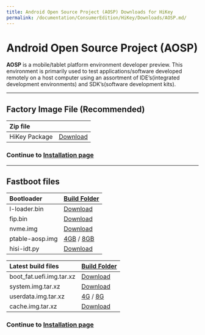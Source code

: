 ```yaml
---
title: Android Open Source Project (AOSP) Downloads for HiKey
permalink: /documentation/ConsumerEdition/HiKey/Downloads/AOSP.md/
---
```

# Android Open Source Project (AOSP)

**AOSP** is a mobile/tablet platform environment developer preview. This environment is primarily used to test applications/software developed remotely on a host computer using an assortment of IDE’s(integrated development environments) and SDK’s(software development kits).

***

## Factory Image File (Recommended)

|   Zip file                                        |                                                                              |
|:--------------------------------------------------|:-----------------------------------------------------------------------------|
|   HiKey Package                                   | [Download](https://developers.google.com/android/nexus/images-preview#hikey) |


### Continue to [Installation page](../Installation/README.md)

***

## Fastboot files

|   Bootloader      |   [Build Folder](http://builds.96boards.org/releases/reference-platform/debian/hikey/16.06/bootloader/)    |
|:------------------|:---------------------------------------------------------------------------------------------------------|
| l-loader.bin      | [Download](http://builds.96boards.org/releases/reference-platform/debian/hikey/16.06/bootloader/l-loader.bin)                |
| fip.bin           | [Download](http://builds.96boards.org/releases/reference-platform/debian/hikey/16.06/bootloader/fip.bin)                     |
| nvme.img          | [Download](http://builds.96boards.org/releases/reference-platform/debian/hikey/16.06/bootloader/nvme.img)                    |
| ptable-aosp.img   | [4GB](http://builds.96boards.org/releases/reference-platform/debian/hikey/16.06/bootloader/ptable-aosp-4g.img) / [8GB](http://builds.96boards.org/releases/reference-platform/debian/hikey/16.06/bootloader/ptable-aosp-8g.img)                                     |
| hisi-idt.py       | [Download](http://builds.96boards.org/releases/reference-platform/debian/hikey/16.06/bootloader/hisi-idt.py)                 |


|   Latest build files    |    [Build Folder](http://builds.96boards.org/releases/hikey/linaro/aosp/latest/)                  |
|:------------------------|:--------------------------------------------------------------------------------------------------|
|boot_fat.uefi.img.tar.xz | [Download](http://builds.96boards.org/releases/hikey/linaro/aosp/latest/boot_fat.uefi.img.tar.xz) |
|system.img.tar.xz        | [Download](http://builds.96boards.org/releases/hikey/linaro/aosp/latest/system.img.tar.xz)        |
|userdata.img.tar.xz      | [4G](http://builds.96boards.org/releases/hikey/linaro/aosp/latest/userdata-4gb.img.tar.xz) / [8G](http://builds.96boards.org/releases/hikey/linaro/aosp/latest/userdata-8gb.img.tar.xz)                                    |
|cache.img.tar.xz         | [Download](http://builds.96boards.org/releases/hikey/linaro/aosp/latest/cache.img.tar.xz)         |

### Continue to [Installation page](../Installation/README.md)
